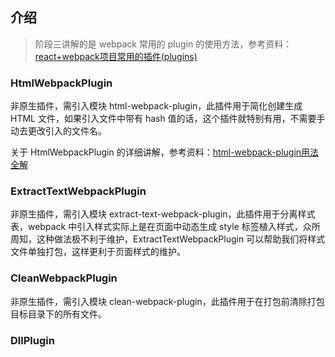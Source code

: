 
## 介绍 ##

> 阶段三讲解的是 webpack 常用的 plugin 的使用方法，参考资料：[react+webpack项目常用的插件(plugins)](https://segmentfault.com/a/1190000009120632)

### HtmlWebpackPlugin ###

非原生插件，需引入模块 html-webpack-plugin，此插件用于简化创建生成 HTML 文件，如果引入文件中带有 hash 值的话，这个插件就特别有用，不需要手动去更改引入的文件名。

关于 HtmlWebpackPlugin 的详细讲解，参考资料：[html-webpack-plugin用法全解](https://segmentfault.com/a/1190000007294861)

### ExtractTextWebpackPlugin ###

非原生插件，需引入模块 extract-text-webpack-plugin，此插件用于分离样式表，webpack 中引入样式实际上是在页面中动态生成 style 标签植入样式，众所周知，这种做法极不利于维护，ExtractTextWebpackPlugin 可以帮助我们将样式文件单独打包，这样更利于页面样式的维护。

### CleanWebpackPlugin ###

非原生插件，需引入模块 clean-webpack-plugin，此插件用于在打包前清除打包目标目录下的所有文件。

### DllPlugin ###
